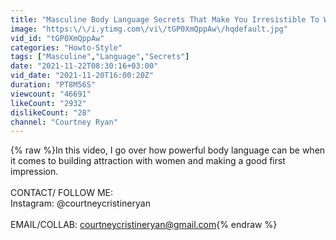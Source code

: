 ```yaml
---
title: "Masculine Body Language Secrets That Make You Irresistible To Women"
image: "https:\/\/i.ytimg.com\/vi\/tGP0XmQppAw\/hqdefault.jpg"
vid_id: "tGP0XmQppAw"
categories: "Howto-Style"
tags: ["Masculine","Language","Secrets"]
date: "2021-11-22T08:30:16+03:00"
vid_date: "2021-11-20T16:00:20Z"
duration: "PT8M56S"
viewcount: "46691"
likeCount: "2932"
dislikeCount: "28"
channel: "Courtney Ryan"
---
```

{% raw %}In this video, I go over how powerful body language can be when it comes to building attraction with women and making a good first impression.<br /><br />CONTACT/ FOLLOW ME:<br />Instagram: @courtneycristineryan<br /><br />EMAIL/COLLAB: courtneycristineryan@gmail.com{% endraw %}
